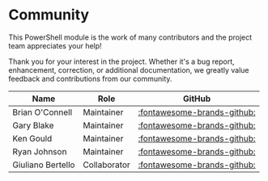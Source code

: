# Community

This PowerShell module is the work of many contributors and the project team appreciates your help!

Thank you for your interest in the project. Whether it's a bug report, enhancement, correction, or
additional documentation, we greatly value feedback and contributions from our community.

Name              | Role         | GitHub                                                           |
------------------|--------------|------------------------------------------------------------------|
Brian O'Connell   | Maintainer   | [:fontawesome-brands-github:](https://github.com/LifeOfBrianOC)  |
Gary Blake        | Maintainer   | [:fontawesome-brands-github:](https://github.com/GaryJBlake)     |
Ken Gould         | Maintainer   | [:fontawesome-brands-github:](https://github.com/feardamhan)     |
Ryan Johnson      | Maintainer   | [:fontawesome-brands-github:](https://github.com/tenthirtyam)    |
Giuliano Bertello | Collaborator | [:fontawesome-brands-github:](https://github.com/GiulianoBerteo) |
